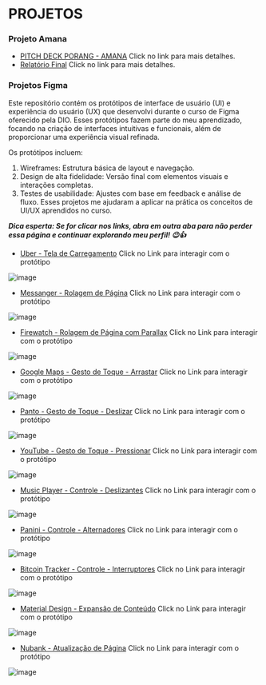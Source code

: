 # PROJETOS

### **Projeto Amana**
- [PITCH DECK PORANG - AMANA](https://drive.google.com/file/d/1L5OqACeYIls6YFEkTCDl_ayYuGGVjPdD/view?usp=drive_link) Click no link para mais detalhes.
- [Relatório Final](https://drive.google.com/file/d/1CMe1iicohdAFs1DrrhMsXLsLe4b3pWUk/view?usp=drive_link) Click no link para mais detalhes.


### **Projetos Figma**

Este repositório contém os protótipos de interface de usuário (UI) e experiência do usuário (UX) que desenvolvi durante o curso de Figma oferecido pela DIO. Esses protótipos fazem parte do meu aprendizado, focando na criação de interfaces intuitivas e funcionais, além de proporcionar uma experiência visual refinada.

Os protótipos incluem:

1.  Wireframes: Estrutura básica de layout e navegação.
2. Design de alta fidelidade: Versão final com elementos visuais e interações completas.
3. Testes de usabilidade: Ajustes com base em feedback e análise de fluxo.
Esses projetos me ajudaram a aplicar na prática os conceitos de UI/UX aprendidos no curso.

_**Dica esperta: Se for clicar nos links, abra em outra aba para não perder essa página e continuar explorando meu perfil! 😉👍**_

 - [Uber - Tela de Carregamento](https://www.figma.com/proto/xGm8qdiGQz0BCn36NcqAmG/Anima%C3%A7%C3%B5es-(Completo)?node-id=0-1&t=hiaY24zQLHTX31b6-1) Click no Link para interagir com o protótipo
  
  ![image](https://github.com/user-attachments/assets/6fc2b54a-9d9c-4fde-81dd-b7d609c84341)

 - [Messanger - Rolagem de Página](https://www.figma.com/proto/xGm8qdiGQz0BCn36NcqAmG/Anima%C3%A7%C3%B5es-(Completo)?node-id=10-24&t=hiaY24zQLHTX31b6-1) Click no Link para interagir com o protótipo
  
  ![image](https://github.com/user-attachments/assets/59d37e2e-ecbf-4e82-a624-d77453afd4a1)

 - [Firewatch - Rolagem de Página com Parallax](https://www.figma.com/proto/xGm8qdiGQz0BCn36NcqAmG/Anima%C3%A7%C3%B5es-(Completo)?node-id=18-2&t=hiaY24zQLHTX31b6-1) Click no Link para interagir com o protótipo
  
  ![image](https://github.com/user-attachments/assets/625d2a45-ee3f-4ca0-96f8-bc030254c38d)

 - [Google Maps - Gesto de Toque - Arrastar](https://www.figma.com/proto/xGm8qdiGQz0BCn36NcqAmG/Anima%C3%A7%C3%B5es-(Completo)?node-id=64-149&t=hiaY24zQLHTX31b6-1) Click no Link para interagir com o protótipo
  
  ![image](https://github.com/user-attachments/assets/d3d2a3e3-9daa-443e-8b46-8cb251300a61)
  
 - [Panto - Gesto de Toque - Deslizar](https://www.figma.com/proto/xGm8qdiGQz0BCn36NcqAmG/Anima%C3%A7%C3%B5es-(Completo)?node-id=93-347&t=hiaY24zQLHTX31b6-1) Click no Link para interagir com o protótipo
  
  ![image](https://github.com/user-attachments/assets/e3c9b8f4-5a9a-4dcc-82ff-1dc78a1b0165)

  - [YouTube - Gesto de Toque - Pressionar](https://www.figma.com/proto/xGm8qdiGQz0BCn36NcqAmG/Anima%C3%A7%C3%B5es-(Completo)?node-id=141-2&t=hiaY24zQLHTX31b6-1) Click no Link para interagir com o protótipo
  
  ![image](https://github.com/user-attachments/assets/19337121-5111-4675-8046-05650eb44b3b)

  - [Music Player - Controle - Deslizantes](https://www.figma.com/proto/xGm8qdiGQz0BCn36NcqAmG/Anima%C3%A7%C3%B5es-(Completo)?node-id=142-4&t=hiaY24zQLHTX31b6-1) Click no Link para interagir com o protótipo
  
  ![image](https://github.com/user-attachments/assets/3510a16e-727f-4f0a-9e91-651b7c80c549)

  - [Panini - Controle - Alternadores](https://www.figma.com/proto/xGm8qdiGQz0BCn36NcqAmG/Anima%C3%A7%C3%B5es-(Completo)?node-id=142-5&t=hiaY24zQLHTX31b6-1) Click no Link para interagir com o protótipo
  
  ![image](https://github.com/user-attachments/assets/984584e2-666c-4e6d-81d6-f738a50981a7)

  - [Bitcoin Tracker - Controle - Interruptores](https://www.figma.com/proto/xGm8qdiGQz0BCn36NcqAmG/Anima%C3%A7%C3%B5es-(Completo)?node-id=142-6&t=hiaY24zQLHTX31b6-1) Click no Link para interagir com o protótipo
  
  ![image](https://github.com/user-attachments/assets/1c7869ed-982b-403b-a484-8439a77612c2)

  - [Material Design - Expansão de Conteúdo](https://www.figma.com/proto/xGm8qdiGQz0BCn36NcqAmG/Anima%C3%A7%C3%B5es-(Completo)?node-id=141-3&t=hiaY24zQLHTX31b6-1) Click no Link para interagir com o protótipo
  
  ![image](https://github.com/user-attachments/assets/38c0ce32-8a0a-40e3-8876-f758610f8ac9)

  - [Nubank - Atualização de Página](https://www.figma.com/proto/xGm8qdiGQz0BCn36NcqAmG/Anima%C3%A7%C3%B5es-(Completo)?node-id=142-7&t=hiaY24zQLHTX31b6-1) Click no Link para interagir com o protótipo
  
  ![image](https://github.com/user-attachments/assets/b1d8d36a-e4c3-4ed5-8c08-5e121848ce94)












